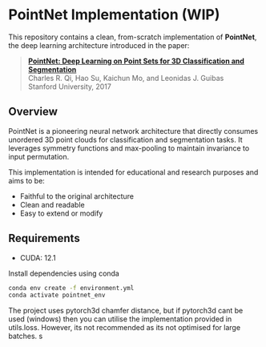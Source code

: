 # PointNet Implementation (WIP)

This repository contains a clean, from-scratch implementation of **PointNet**, the deep learning architecture introduced in the paper:

> [**PointNet: Deep Learning on Point Sets for 3D Classification and Segmentation**](https://arxiv.org/abs/1612.00593)  
> Charles R. Qi, Hao Su, Kaichun Mo, and Leonidas J. Guibas  
> Stanford University, 2017

## Overview

PointNet is a pioneering neural network architecture that directly consumes unordered 3D point clouds for classification and segmentation tasks. It leverages symmetry functions and max-pooling to maintain invariance to input permutation.

This implementation is intended for educational and research purposes and aims to be:

- Faithful to the original architecture  
- Clean and readable  
- Easy to extend or modify  

## Requirements

- CUDA: 12.1


Install dependencies using conda

```bash
conda env create -f environment.yml
conda activate pointnet_env
```

The project uses pytorch3d chamfer distance, but if pytorch3d cant be used (windows) then you can utilise the implementation provided in utils.loss. However, its not recommended as its not optimised for large batches. s